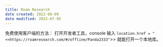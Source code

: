 ```yaml
---
title: Roam Research
date created: 2022-06-09
date modified: 2022-07-05
---
```

免费使用客户端的方法：
打开开发者工具，console 输入
`location.href = "<<https://roamresearch.com/#/offline/Panda2333"`>> 就能打开一个本地库。
